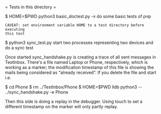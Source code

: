 = Tests in this directory =

$ HOME=$PWD python3 basic_doctest.py -v
    do some basic tests of p≡p

    CAVEAT: set environment variable HOME to a test directory before executing
    this test

$ python3 sync_test.py
    start two processes representing two devices and do a sync test

Once started sync_handshake.py is creating a trace of all sent messages in
TestInbox. There's a file named Laptop or Phone, respectively, which is working
as a marker; the modification timestamp of this file is showing the mails being
considered as “already received”. If you delete the file and start i.e.

$ cd Phone
$ rm ../TestInbox/Phone
$ HOME=$PWD lldb python3 --  ../sync_handshake.py -e Phone

Then this side is doing a replay in the debugger.  Using touch to set a
different timestamp on the marker will only partly replay.

